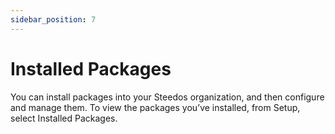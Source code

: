 ```yaml
---
sidebar_position: 7
---
```


# Installed Packages

You can install packages into your Steedos organization, and then configure and manage them. To view the packages you’ve installed, from Setup, select Installed Packages.

